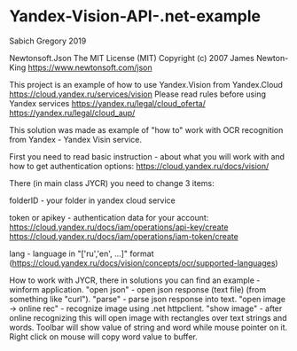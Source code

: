 # Yandex-Vision-API-.net-example
Sabich Gregory 2019

Newtonsoft.Json
The MIT License (MIT)
Copyright (c) 2007 James Newton-King https://www.newtonsoft.com/json

This project is an example of how to use Yandex.Vision from Yandex.Cloud
https://cloud.yandex.ru/services/vision
Please read rules before using Yandex services
https://yandex.ru/legal/cloud_oferta/
https://yandex.ru/legal/cloud_aup/

This solution was made as example of "how to" work with OCR recognition from Yandex - Yandex Visin service.

First you need to read basic instruction - about what you will work with and how to get authentication options: https://cloud.yandex.ru/docs/vision/

There (in main class JYCR) you need to change 3 items:

folderID - your folder in yandex cloud service

token or apikey - authentication data for your account: https://cloud.yandex.ru/docs/iam/operations/api-key/create https://cloud.yandex.ru/docs/iam/operations/iam-token/create

lang - language in "['ru','en', ...]" format (https://cloud.yandex.ru/docs/vision/concepts/ocr/supported-languages)

How to work with JYCR, there in solutions you can find an example - winform application. 
"open json" - open json response (text file) (from something like "curl").
"parse" - parse json response into text.
"open image -> online rec" - recognize image using .net httpclient.
"show image" - after online recognizing this will open image with rectangles over text strings and words. 
Toolbar will show value of string and word while mouse pointer on it.
Right click on mouse will copy word value to buffer.
